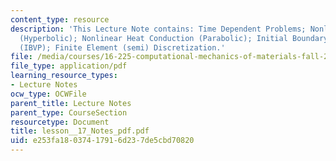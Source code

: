 ```yaml
---
content_type: resource
description: 'This Lecture Note contains: Time Dependent Problems; Nonlinear Elastodynamics
  (Hyperbolic); Nonlinear Heat Conduction (Parabolic); Initial Boundary Value Problem
  (IBVP); Finite Element (semi) Discretization.'
file: /media/courses/16-225-computational-mechanics-of-materials-fall-2003/e253fa18037417916d237de5cbd70820_lesson__17_Notes_pdf.pdf
file_type: application/pdf
learning_resource_types:
- Lecture Notes
ocw_type: OCWFile
parent_title: Lecture Notes
parent_type: CourseSection
resourcetype: Document
title: lesson__17_Notes_pdf.pdf
uid: e253fa18-0374-1791-6d23-7de5cbd70820
---
```

